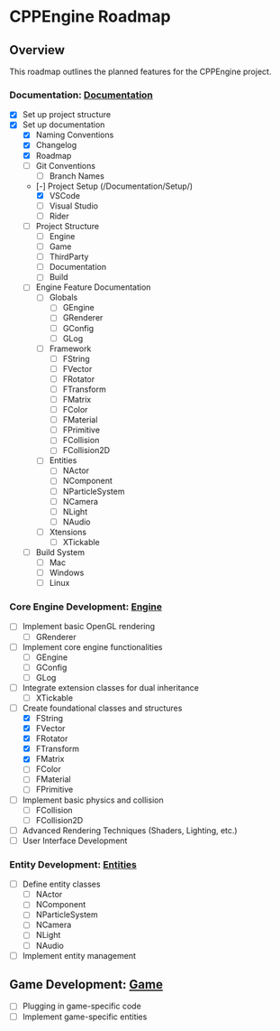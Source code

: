 # CPPEngine Roadmap

## Overview

This roadmap outlines the planned features for the CPPEngine project.

### Documentation: [Documentation](/Documentation/README.md)
- [x] Set up project structure
- [x] Set up documentation
    - [x] Naming Conventions
    - [x] Changelog
    - [x] Roadmap
    - [ ] Git Conventions
        - [ ] Branch Names
    - [-] Project Setup (/Documentation/Setup/)
        - [x] VSCode
        - [ ] Visual Studio
        - [ ] Rider
    - [ ] Project Structure
        - [ ] Engine
        - [ ] Game
        - [ ] ThirdParty
        - [ ] Documentation
        - [ ] Build
    - [ ] Engine Feature Documentation
      - [ ] Globals
        - [ ] GEngine
        - [ ] GRenderer
        - [ ] GConfig
        - [ ] GLog
      - [ ] Framework
        - [ ] FString
        - [ ] FVector
        - [ ] FRotator
        - [ ] FTransform
        - [ ] FMatrix
        - [ ] FColor
        - [ ] FMaterial
        - [ ] FPrimitive
        - [ ] FCollision
        - [ ] FCollision2D
      - [ ] Entities
        - [ ] NActor
        - [ ] NComponent
        - [ ] NParticleSystem
        - [ ] NCamera
        - [ ] NLight
        - [ ] NAudio
      - [ ] Xtensions
        - [ ] XTickable
    - [ ] Build System
      - [ ] Mac
      - [ ] Windows
      - [ ] Linux

### Core Engine Development: [Engine](/Documentation/Engine/README.md)
- [ ] Implement basic OpenGL rendering
  - [ ] GRenderer
- [ ] Implement core engine functionalities
  - [ ] GEngine
  - [ ] GConfig
  - [ ] GLog
- [ ] Integrate extension classes for dual inheritance
  - [ ] XTickable
- [ ] Create foundational classes and structures
  - [x] FString
  - [x] FVector
  - [x] FRotator
  - [x] FTransform
  - [x] FMatrix
  - [ ] FColor
  - [ ] FMaterial
  - [ ] FPrimitive
- [ ] Implement basic physics and collision
  - [ ] FCollision
  - [ ] FCollision2D
- [ ] Advanced Rendering Techniques (Shaders, Lighting, etc.)
- [ ] User Interface Development

### Entity Development: [Entities](/Documentation/Engine/Entities/README.md)
- [ ] Define entity classes
  - [ ] NActor
  - [ ] NComponent
  - [ ] NParticleSystem
  - [ ] NCamera
  - [ ] NLight
  - [ ] NAudio
- [ ] Implement entity management

## Game Development: [Game](/Documentation/Game/README.md)
- [ ] Plugging in game-specific code
- [ ] Implement game-specific entities